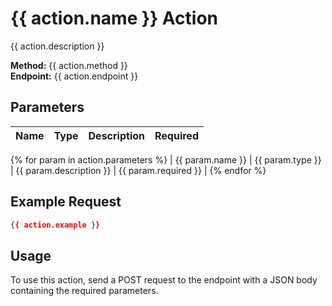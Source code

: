 # {{ action.name }} Action

{{ action.description }}

**Method:** {{ action.method }}  
**Endpoint:** {{ action.endpoint }}

## Parameters

| Name | Type | Description | Required |
| ---- | ---- | ----------- | -------- |

{% for param in action.parameters %}
| {{ param.name }} | {{ param.type }} | {{ param.description }} | {{ param.required }} |
{% endfor %}

## Example Request

```json
{{ action.example }}
```

## Usage

To use this action, send a POST request to the endpoint with a JSON body containing the required parameters.
